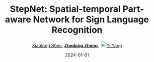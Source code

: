 ---
title: "StepNet: Spatial-temporal Part-aware Network for Sign Language Recognition"
collection: publications
permalink: /publication/StepNet-2024
date: 2024-01-01
doi: 10.1145/3656046
oral: 
keywords: sign language recognition, network sign language, language recognition, 
venue: 'ACM Transactions on Multimedia Computing, Communications, and Applications (TOMM)'
paperurl: 'https://zdzheng.xyz/files/TOMM-Xiaolong-sign.pdf'
author: '<a href="https://zdzheng.xyz/authors/Xiaolong-Shen" class="author">Xiaolong Shen</a>, <strong><a href="https://zdzheng.xyz/authors/Zhedong-Zheng" class="author">Zhedong Zheng</a></strong>, <a href="https://zdzheng.xyz/authors/Yi-Yang" class="author"> <img src= "https://zdzheng.xyz/coauthors/yi-yang.jpeg" alt="yi-yang" style="border-radius: 50%; height:20px; width:20px">Yi Yang</a>'
sqlauthor: '{"@type": "Person","name": "Xiaolong Shen"}, {"@type": "Person","name": "Zhedong Zheng"}, {"@type": "Person","name": "Yi Yang"}'
citation: ' Xiaolong Shen,  Zhedong Zheng,  Yi Yang, &quot;StepNet: Spatial-temporal Part-aware Network for Sign Language Recognition.&quot; ACM TOMM, 2024. DOI: 10.1145/3656046'
pub_year: '2024'
bib: >
    @article{shen2024stepnet,<br>author = "Shen, Xiaolong and Zheng, Zhedong and Yang, Yi",<br>title = "StepNet: Spatial-temporal Part-aware Network for Sign Language Recognition",<br>journal = "ACM TOMM",<br>url = "https://zdzheng.xyz/files/TOMM-Xiaolong-sign.pdf",<br>doi = "10.1145/3656046",<br>year = "2024"
    }

---